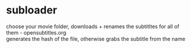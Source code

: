 # subloader
choose your movie folder, downloads + renames the subtitltes for all of them - opensubtitles.org  
generates the hash of the file, otherwise grabs the subtitle from the name
